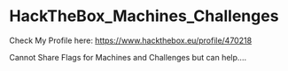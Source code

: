 # HackTheBox_Machines_Challenges

Check My Profile here: https://www.hackthebox.eu/profile/470218

Cannot Share Flags for Machines and Challenges but can help....
